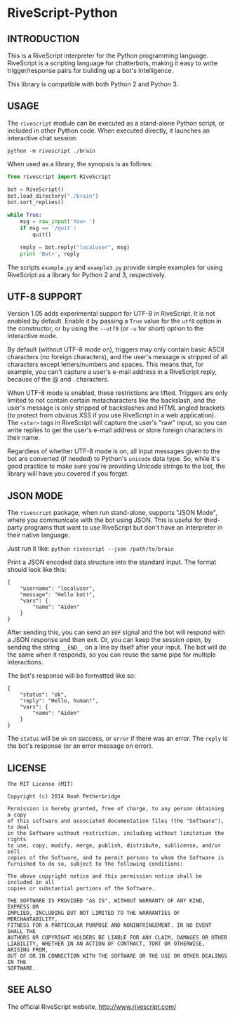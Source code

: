 RiveScript-Python
=================

INTRODUCTION
------------

This is a RiveScript interpreter for the Python programming language. RiveScript
is a scripting language for chatterbots, making it easy to write
trigger/response pairs for building up a bot's intelligence.

This library is compatible with both Python 2 and Python 3.

USAGE
-----

The `rivescript` module can be executed as a stand-alone Python script, or
included in other Python code. When executed directly, it launches an
interactive chat session:

    python -m rivescript ./brain

When used as a library, the synopsis is as follows:

```python
from rivescript import RiveScript

bot = RiveScript()
bot.load_directory("./brain")
bot.sort_replies()

while True:
    msg = raw_input('You> ')
    if msg == '/quit':
        quit()

    reply = bot.reply("localuser", msg)
    print 'Bot>', reply
```

The scripts `example.py` and `example3.py` provide simple examples for using
RiveScript as a library for Python 2 and 3, respectively.

UTF-8 SUPPORT
-------------

Version 1.05 adds experimental support for UTF-8 in RiveScript. It is not
enabled by default. Enable it by passing a `True` value for the `utf8`
option in the constructor, or by using the `--utf8` (or `-u` for short)
option to the interactive mode.

By default (without UTF-8 mode on), triggers may only contain basic ASCII
characters (no foreign characters), and the user's message is stripped of
all characters except letters/numbers and spaces. This means that, for
example, you can't capture a user's e-mail address in a RiveScript reply,
because of the @ and . characters.

When UTF-8 mode is enabled, these restrictions are lifted. Triggers are only
limited to not contain certain metacharacters like the backslash, and the
user's message is only stripped of backslashes and HTML angled brackets (to
protect from obvious XSS if you use RiveScript in a web application). The
`<star>` tags in RiveScript will capture the user's "raw" input, so you can
write replies to get the user's e-mail address or store foreign characters
in their name.

Regardless of whether UTF-8 mode is on, all input messages given to the bot
are converted (if needed) to Python's `unicode` data type. So, while it's
good practice to make sure you're providing Unicode strings to the bot, the
library will have you covered if you forget.

JSON MODE
---------

The `rivescript` package, when run stand-alone, supports "JSON Mode", where
you communicate with the bot using JSON. This is useful for third-party
programs that want to use RiveScript but don't have an interpreter in their
native language.

Just run it like: `python rivescript --json /path/to/brain`

Print a JSON encoded data structure into the standard input. The format should
look like this:

	{
		"username": "localuser",
		"message": "Hello bot!",
		"vars": {
			"name": "Aiden"
		}
	}

After sending this, you can send an `EOF` signal and the bot will respond with
a JSON response and then exit. Or, you can keep the session open, by sending
the string `__END__` on a line by itself after your input. The bot will do the
same when it responds, so you can reuse the same pipe for multiple
interactions.

The bot's response will be formatted like so:

	{
		"status": "ok",
		"reply": "Hello, human!",
		"vars": {
			"name": "Aiden"
		}
	}

The `status` will be `ok` on success, or `error` if there was an error. The
`reply` is the bot's response (or an error message on error).

LICENSE
-------

```
The MIT License (MIT)

Copyright (c) 2014 Noah Petherbridge

Permission is hereby granted, free of charge, to any person obtaining a copy
of this software and associated documentation files (the "Software"), to deal
in the Software without restriction, including without limitation the rights
to use, copy, modify, merge, publish, distribute, sublicense, and/or sell
copies of the Software, and to permit persons to whom the Software is
furnished to do so, subject to the following conditions:

The above copyright notice and this permission notice shall be included in all
copies or substantial portions of the Software.

THE SOFTWARE IS PROVIDED "AS IS", WITHOUT WARRANTY OF ANY KIND, EXPRESS OR
IMPLIED, INCLUDING BUT NOT LIMITED TO THE WARRANTIES OF MERCHANTABILITY,
FITNESS FOR A PARTICULAR PURPOSE AND NONINFRINGEMENT. IN NO EVENT SHALL THE
AUTHORS OR COPYRIGHT HOLDERS BE LIABLE FOR ANY CLAIM, DAMAGES OR OTHER
LIABILITY, WHETHER IN AN ACTION OF CONTRACT, TORT OR OTHERWISE, ARISING FROM,
OUT OF OR IN CONNECTION WITH THE SOFTWARE OR THE USE OR OTHER DEALINGS IN THE
SOFTWARE.
```

SEE ALSO
--------

The official RiveScript website, http://www.rivescript.com/
